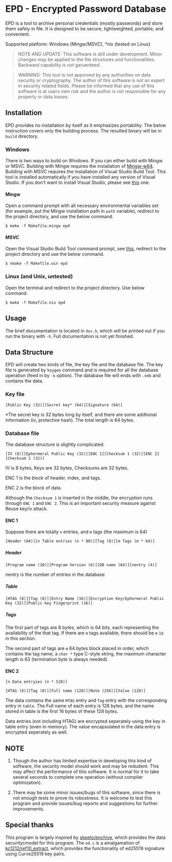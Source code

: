 # EPD - Encrypted Password Database

EPD is a tool to archive personal credentials (mostly passwords) and 
store them safely in file. It is designed to be secure, lightweighted, 
portable, and convenient. 

Supported platform: Windows (Mingw/MSVC), *nix (tested on Linux)

> NOTE AND UPDATE: This software is still under development. Minor changes 
may be applied to the file structures and functionalities. Backward 
capability is not garuenteed.

> WARNING: This tool is not approved by any authorities on data security
or cryptography. The author of this software is not an expert in security 
related fields. Please be informed that any use of this software is at users
own risk and the author is not responsible for any property or data losses.

## Installation

EPD provides no installation by itself as it emphasizes portability. The 
below instruction covers only the building process. The resulted binary will
be in `build` directory.

### Windows

There is two ways to build on Windows. If you can either build with Mingw or
MSVC. Building with Mingw requires the installation of 
[Mingw-w64](https://sourceforge.net/projects/mingw-w64/). Building
with MSVC requires the installation of Visual Studio Build Tool. This tool is
installed automatically if you have installed any version of Visual Studio.
If you don't want to install Visual Studio, please see 
[this](https://msdn.microsoft.com/en-us/library/f35ctcxw.aspx) one.

#### Mingw

Open a command prompt with all necessary environmental variables set (for
example, put the Mingw installation path in `path` variable), redirect to
the project directory, and use the below command.

    $ make -f Makefile.mingw epd
    
#### MSVC

Open the Visual Studio Build Tool command prompt, see 
[this](https://msdn.microsoft.com/en-us/library/f35ctcxw.aspx), redirect to 
the project directory and use the below command.

    $ nmake -f Makefile.win epd
    
### Linux (and Unix, untested)

Open the terminal and redirect to the project directory. Use below command.

    $ make -f Makefile.nix epd
    
## Usage

The brief documentation is located in `doc.h`, which will be printed out
if you run the binary with `-h`. Full documentation is not yet finished.

## Data Structure

EPD will create two kinds of file, the key file and the database file.
The key file is generated by `keygen` command and is required for all the
database operation (feed in by `-k` option). The database file will ends with
`.edb` and contains the data.

### Key file

```
[Public Key (32)][Secret key* (64)][Signature (64)]
```

*The secret key is 32 bytes long by itself, and there are some addtional 
information (iv, protective hash). The total length is 64 bytes.

### Database file

The database structure is slightly complicated.

```
[IV (8)][Ephermeral Public Key (32)][ENC 1][Checksum 1 (32)][ENC 2][Checksum 2 (32)]
```

IV is 8 bytes, Keys are 32 bytes, Checksums are 32 bytes.

ENC 1 is the block of header, index, and tags.

ENC 2 is the block of data.

Although the `Checksum 1` is inserted in the middle, the encryption runs through `ENC 1` and `ENC 2`. This is an important security measure against Reuse key/iv attack.

#### ENC 1

Suppose there are totally `n` entries, and `m` tags (the maximum is 64)

```
[Header (84)][n Table entries (n * 80)][Tag (8)][m Tags (m * 64)]
```

##### Header

```
[Program name (10)][Program Version (6)][DB name (64)][nentry (4)]
```
nentry is the number of entries in the database

##### Table

```
[HTAG (8)][Tag (8)][Entry Name (16)][Encryption Key/Ephermeral Public Key (32)][Public key Fingerprint (16)]
```

##### Tags

The first part of tags are 8 bytes, which is 64 bits, each representing the availability of the that tag. If there are `m` tags available, there should be `m` `1`s in this section. 

The second part of tags are `m` 64 bytes block placed in order, which contains the tag name, a `char *` type C-style string, the maximum character length is 63 (termination byte is always needed).

#### ENC 2

```
[n Data entryies (n * 528)]
```
```
[HTAG (8)][Tag (8)][Full name (128)][Note (256)][Value (128)]
```

The data contains the same `HTAG` entry and `Tag` entry with the corresponding entry in `table`. The Full name of each entry is 128 bytes, and the name stored in table is the first 16 bytes of these 128 bytes. 

Data entries (not including HTAG) are encrypted seperately using the key in table entry (even in memory). The value encapsulated in the data entry is encrypted seperately as well.

## NOTE

1. Though the author has limited expertise in developing this kind of software,
the security model should work and may be redudent. This may affect the 
performance of this software. It is normal for it to take several seconds to 
complete one operation (without compiler optimization).

2. There may be some minor issues/bugs of this software, since there is not 
enough tests to prove its robostness. It is welcome to test this program and 
provide issues/bug reports and suggestions for further improvements.

## Special thanks

This program is largely inspired by 
[skeeto/enchive](https://github.com/skeeto/enchive), which provides the data 
securitycmodel for this program. The `ed.c` is a amalgamation of 
[kc1212/ref10_extract](https://github.com/kc1212/ref10_extract), which 
provides the functionality of ed25519 signature using Curve25519 key pairs.


